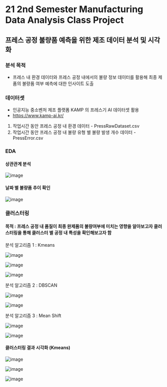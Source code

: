 # 21 2nd Semester Manufacturing Data Analysis Class Project
## 프레스 공정 불량품 예측을 위한 제조 데이터 분석 및 시각화


### 분석 목적
- 프레스 내 환경 데이터와 프레스 공정 내에서의 불량 정보 데이터를 활용해 최종 제품의 불량품 여부 예측에 대한 인사이트 도출



### 데이터셋

- 인공지능 중소벤처 제조 플랫폼 KAMP 의 프레스기 AI 데이터셋 활용 
- https://www.kamp-ai.kr/
1) 작업시간 동안 프레스 공정 내 환경 데이터   - PressRawDataset.csv
2) 작업시간 동안 프레스 공정 내 불량 유형 별 불량 발생 개수 데이터 - PressError.csv



### EDA

#### 상관관계 분석 
![image](https://user-images.githubusercontent.com/60679596/146933677-9aef1a6f-a85b-4cd4-9ef0-e2cc8df46d41.png)


#### 날짜 별 불량품 추이 확인

![image](https://user-images.githubusercontent.com/60679596/146933763-4175ef55-727c-47ce-9102-9a0c9eb6b762.png)


### 클러스터링 

#### 목적 : 프레스 공정 내 품질이 최종 완제품의 불량여부에 미치는 영향을 알아보고자 클러스터링을 통해 클러스터 별 공정 내 특성을 확인해보고자 함

분석 알고리즘 1 : Kmeans

![image](https://user-images.githubusercontent.com/60679596/146933870-456f68c3-0d49-45b5-8c27-e5fa9c7065a8.png)


![image](https://user-images.githubusercontent.com/60679596/146933930-44a9f041-1c1b-4fa0-b232-43887d399a68.png)


![image](https://user-images.githubusercontent.com/60679596/146933950-9eb01f76-0257-4243-8585-281b43bc25ba.png)



분석 알고리즘 2 : DBSCAN

![image](https://user-images.githubusercontent.com/60679596/146934000-6ea300b0-041c-4e41-922e-ae9c301a5e84.png)

![image](https://user-images.githubusercontent.com/60679596/146934010-7371813e-95bf-455f-97e0-0253687926ce.png)

분석 알고리즘 3 : Mean Shift

![image](https://user-images.githubusercontent.com/60679596/146934047-561686c1-42e7-4df0-8570-bd37628778dd.png)

![image](https://user-images.githubusercontent.com/60679596/146934059-414fb7e1-312e-44d9-9c2f-8764b0d7017f.png)


#### 클러스터링 결과 시각화 (Kmeans)


![image](https://user-images.githubusercontent.com/60679596/146934111-f19b8de0-4bc0-448b-956b-adebd77dc9b6.png)


![image](https://user-images.githubusercontent.com/60679596/146934130-b84fb46a-7199-4fdd-b274-08eac1a21f44.png)



![image](https://user-images.githubusercontent.com/60679596/146934141-75296636-6210-4a6c-bd46-27bc35bca354.png)


